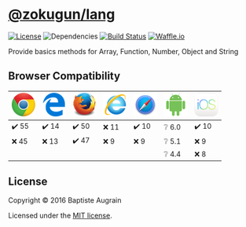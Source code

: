 [@zokugun/lang](https://github.com/ZokugunKS/lang)
=================================================================

[![License](https://img.shields.io/badge/license-MIT-blue.svg)](./LICENSE)
![Dependencies](https://img.shields.io/david/ZokugunKS/lang.svg)
[![Build Status](https://travis-ci.org/ZokugunKS/lang.svg?branch=master)](https://travis-ci.org/ZokugunKS/lang)
[![Waffle.io](https://img.shields.io/badge/kanban-waffle.io-blue.svg)](https://waffle.io/ZokugunKS/lang)

Provide basics methods for Array, Function, Number, Object and String

Browser Compatibility
---------------------

| ![Chrome][chrome]      | ![Edge][edge]          | ![Firefox][firefox]    | ![IE][ie]              | ![Safari][safari]      | ![Android][android]    | ![iOS][ios]             |
|------------------------|------------------------|------------------------|------------------------|------------------------|------------------------|---------------------------|
| :heavy_check_mark: 55  | :heavy_check_mark: 14  | :heavy_check_mark: 50  | :x: 11                 | :heavy_check_mark: 10  | :grey_question: 6.0    | :heavy_check_mark: 10  |
| :x: 45                 | :x: 13                 | :heavy_check_mark: 47  | :x: 9                  | :x: 9                  | :grey_question: 5.1    | :x: 9                      |
|                        |                        |                        |                        |                        | :grey_question: 4.4    | :x: 8                      |

License
-------

Copyright &copy; 2016 Baptiste Augrain

Licensed under the [MIT license](http://www.opensource.org/licenses/mit-license.php).

[chrome]: https://github.com/daiyam/assets/raw/master/icons/48/browser_chrome.png "Chrome"
[edge]: https://github.com/daiyam/assets/raw/master/icons/48/browser_edge.png "Edge"
[firefox]: https://github.com/daiyam/assets/raw/master/icons/48/browser_firefox.png "Firefox"
[ie]: https://github.com/daiyam/assets/raw/master/icons/48/browser_ie.png "IE"
[safari]: https://github.com/daiyam/assets/raw/master/icons/48/browser_safari.png "Safari"
[android]: https://github.com/daiyam/assets/raw/master/icons/48/os_android.png "Android"
[ios]: https://github.com/daiyam/assets/raw/master/icons/48/os_ios.png "iOS"

<style>table td {min-width:48px;}</style>